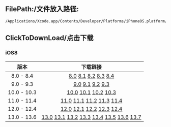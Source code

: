 ## FilePath:/文件放入路径:
```
/Applications/Xcode.app/Contents/Developer/Platforms/iPhoneOS.platform/DeviceSupport
```

## ClickToDownLoad/点击下载

### iOS8
|版本|下载链接|
|:--:|:--:|
|8.0 - 8.4| [8.0](https://github.com/MeteoriteMan/Assets/blob/master/platform/iPhoneOS.platform/DeviceSupport/8.0.zip?raw=ture) [8.1](https://github.com/MeteoriteMan/Assets/blob/master/platform/iPhoneOS.platform/DeviceSupport/8.1.zip?raw=ture) [8.2](https://github.com/MeteoriteMan/Assets/blob/master/platform/iPhoneOS.platform/DeviceSupport/8.2.zip?raw=ture) [8.3](https://github.com/MeteoriteMan/Assets/blob/master/platform/iPhoneOS.platform/DeviceSupport/8.3.zip?raw=ture) [8.4](https://github.com/MeteoriteMan/Assets/blob/master/platform/iPhoneOS.platform/DeviceSupport/8.4.zip?raw=ture) |
|9.0 - 9.3| [9.0](https://github.com/MeteoriteMan/Assets/blob/master/platform/iPhoneOS.platform/DeviceSupport/9.0.zip?raw=ture) [9.1](https://github.com/MeteoriteMan/Assets/blob/master/platform/iPhoneOS.platform/DeviceSupport/9.1.zip?raw=ture) [9.2](https://github.com/MeteoriteMan/Assets/blob/master/platform/iPhoneOS.platform/DeviceSupport/9.2.zip?raw=ture) [9.3](https://github.com/MeteoriteMan/Assets/blob/master/platform/iPhoneOS.platform/DeviceSupport/9.3.zip?raw=ture) |
|10.0 - 10.3| [10.0](https://github.com/MeteoriteMan/Assets/blob/master/platform/iPhoneOS.platform/DeviceSupport/10.0.zip?raw=ture) [10.1](https://github.com/MeteoriteMan/Assets/blob/master/platform/iPhoneOS.platform/DeviceSupport/10.1.zip?raw=ture) [10.2](https://github.com/MeteoriteMan/Assets/blob/master/platform/iPhoneOS.platform/DeviceSupport/10.2.zip?raw=ture) [10.3](https://github.com/MeteoriteMan/Assets/blob/master/platform/iPhoneOS.platform/DeviceSupport/10.3.zip?raw=ture) |
|11.0 - 11.4| [11.0](https://github.com/MeteoriteMan/Assets/blob/master/platform/iPhoneOS.platform/DeviceSupport/11.0.zip?raw=ture) [11.1](https://github.com/MeteoriteMan/Assets/blob/master/platform/iPhoneOS.platform/DeviceSupport/11.1.zip?raw=ture) [11.2](https://github.com/MeteoriteMan/Assets/blob/master/platform/iPhoneOS.platform/DeviceSupport/11.2.zip?raw=ture) [11.3](https://github.com/MeteoriteMan/Assets/blob/master/platform/iPhoneOS.platform/DeviceSupport/11.3.zip?raw=ture) [11.4](https://github.com/MeteoriteMan/Assets/blob/master/platform/iPhoneOS.platform/DeviceSupport/11.4.zip?raw=ture) |
|12.0 - 12.4| [12.0](https://github.com/MeteoriteMan/Assets/blob/master/platform/iPhoneOS.platform/DeviceSupport/12.0.zip?raw=ture) [12.1](https://github.com/MeteoriteMan/Assets/blob/master/platform/iPhoneOS.platform/DeviceSupport/12.1.zip?raw=ture) [12.2](https://github.com/MeteoriteMan/Assets/blob/master/platform/iPhoneOS.platform/DeviceSupport/12.2.zip?raw=ture) [12.3](https://github.com/MeteoriteMan/Assets/blob/master/platform/iPhoneOS.platform/DeviceSupport/12.3.zip?raw=ture) [12.4](https://github.com/MeteoriteMan/Assets/blob/master/platform/iPhoneOS.platform/DeviceSupport/12.4.zip?raw=ture) |
|13.0 - 13.6| [13.0](https://github.com/MeteoriteMan/Assets/blob/master/platform/iPhoneOS.platform/DeviceSupport/13.0.zip?raw=ture) [13.1](https://github.com/MeteoriteMan/Assets/blob/master/platform/iPhoneOS.platform/DeviceSupport/13.1.zip?raw=ture) [13.2](https://github.com/MeteoriteMan/Assets/blob/master/platform/iPhoneOS.platform/DeviceSupport/13.2.zip?raw=ture) [13.3](https://github.com/MeteoriteMan/Assets/blob/master/platform/iPhoneOS.platform/DeviceSupport/13.3.zip?raw=ture) [13.4](https://github.com/MeteoriteMan/Assets/blob/master/platform/iPhoneOS.platform/DeviceSupport/13.4.zip?raw=ture) [13.5](https://github.com/MeteoriteMan/Assets/blob/master/platform/iPhoneOS.platform/DeviceSupport/13.5.zip?raw=ture) [13.6](https://github.com/MeteoriteMan/Assets/blob/master/platform/iPhoneOS.platform/DeviceSupport/13.6.zip?raw=ture) [13.7](https://github.com/MeteoriteMan/Assets/blob/master/platform/iPhoneOS.platform/DeviceSupport/13.7.zip?raw=ture)|
